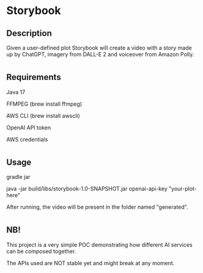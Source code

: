 # Storybook

## Description
Given a user-defined plot Storybook will create a video with a story made up by ChatGPT, imagery from DALL-E 2 and voiceover from Amazon Polly.

#
## Requirements
Java 17

FFMPEG (brew install ffmpeg)

AWS CLI (brew install awscli)

OpenAI API token

AWS credentials


#
## Usage
gradle jar

java -jar build/libs/storybook-1.0-SNAPSHOT.jar openai-api-key "your-plot-here"  

After running, the video will be present in the folder named "generated".

#
## NB!
This project is a very simple POC demonstrating how different AI services can be composed together. 

The APIs used are NOT stable yet and might break at any moment.